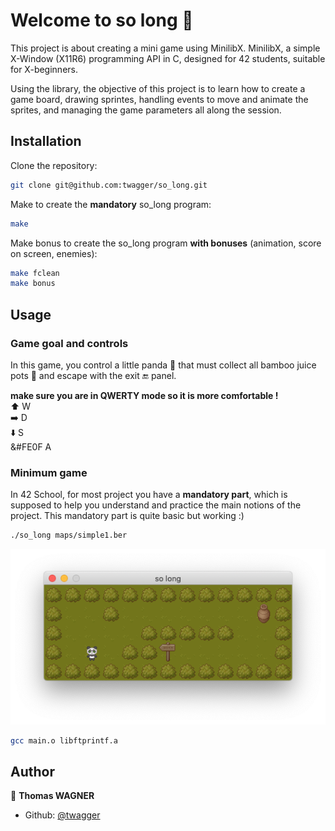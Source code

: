 # Welcome to so long 👋

This project is about creating a mini game using MinilibX.
MinilibX, a simple X-Window (X11R6) programming API in C, designed for 42 students, suitable for X-beginners.

Using the library, the objective of this project is to learn how to create a game board, drawing sprintes, handling events to move and animate the sprites, and managing the game parameters all along the session.

## Installation

Clone the repository:
```sh
git clone git@github.com:twagger/so_long.git
```
Make to create the **mandatory** so_long program:
```sh
make
```
Make bonus to create the so_long program **with bonuses** (animation, score on screen, enemies):
```sh
make fclean
make bonus
```

## Usage

### Game goal and controls
In this game, you control a little panda 🐼  that must collect all bamboo juice pots 🍯  and escape with the exit 🔚  panel.

**make sure you are in QWERTY mode so it is more comfortable !**  
⬆️  W  
➡️ D  
⬇️ S  
&#FE0F A  


### Minimum game

In 42 School, for most project you have a **mandatory part**, which is supposed to help you understand and practice the main notions of the project. This mandatory part is quite basic but working :)
```sh
./so_long maps/simple1.ber
```
![Simple map with basic game](readme-files/sc0.png)

```sh
gcc main.o libftprintf.a
```

## Author

👤 **Thomas WAGNER**

* Github: [@twagger](https://github.com/twagger/)